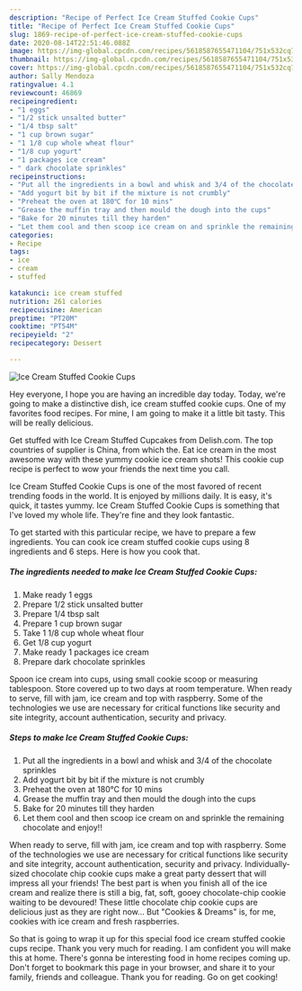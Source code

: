 ```yaml
---
description: "Recipe of Perfect Ice Cream Stuffed Cookie Cups"
title: "Recipe of Perfect Ice Cream Stuffed Cookie Cups"
slug: 1869-recipe-of-perfect-ice-cream-stuffed-cookie-cups
date: 2020-08-14T22:51:46.088Z
image: https://img-global.cpcdn.com/recipes/5618587655471104/751x532cq70/ice-cream-stuffed-cookie-cups-recipe-main-photo.jpg
thumbnail: https://img-global.cpcdn.com/recipes/5618587655471104/751x532cq70/ice-cream-stuffed-cookie-cups-recipe-main-photo.jpg
cover: https://img-global.cpcdn.com/recipes/5618587655471104/751x532cq70/ice-cream-stuffed-cookie-cups-recipe-main-photo.jpg
author: Sally Mendoza
ratingvalue: 4.1
reviewcount: 46869
recipeingredient:
- "1 eggs"
- "1/2 stick unsalted butter"
- "1/4 tbsp salt"
- "1 cup brown sugar"
- "1 1/8 cup whole wheat flour"
- "1/8 cup yogurt"
- "1 packages ice cream"
- " dark chocolate sprinkles"
recipeinstructions:
- "Put all the ingredients in a bowl and whisk and 3/4 of the chocolate sprinkles"
- "Add yogurt bit by bit if the mixture is not crumbly"
- "Preheat the oven at 180℃ for 10 mins"
- "Grease the muffin tray and then mould the dough into the cups"
- "Bake for 20 minutes till they harden"
- "Let them cool and then scoop ice cream on and sprinkle the remaining chocolate and enjoy!!"
categories:
- Recipe
tags:
- ice
- cream
- stuffed

katakunci: ice cream stuffed 
nutrition: 261 calories
recipecuisine: American
preptime: "PT20M"
cooktime: "PT54M"
recipeyield: "2"
recipecategory: Dessert

---
```



![Ice Cream Stuffed Cookie Cups](https://img-global.cpcdn.com/recipes/5618587655471104/751x532cq70/ice-cream-stuffed-cookie-cups-recipe-main-photo.jpg)

Hey everyone, I hope you are having an incredible day today. Today, we're going to make a distinctive dish, ice cream stuffed cookie cups. One of my favorites food recipes. For mine, I am going to make it a little bit tasty. This will be really delicious.

Get stuffed with Ice Cream Stuffed Cupcakes from Delish.com. The top countries of supplier is China, from which the. Eat ice cream in the most awesome way with these yummy cookie ice cream shots! This cookie cup recipe is perfect to wow your friends the next time you call.

Ice Cream Stuffed Cookie Cups is one of the most favored of recent trending foods in the world. It is enjoyed by millions daily. It is easy, it's quick, it tastes yummy. Ice Cream Stuffed Cookie Cups is something that I've loved my whole life. They're fine and they look fantastic.


To get started with this particular recipe, we have to prepare a few ingredients. You can cook ice cream stuffed cookie cups using 8 ingredients and 6 steps. Here is how you cook that.

<!--inarticleads1-->

##### The ingredients needed to make Ice Cream Stuffed Cookie Cups:

1. Make ready 1 eggs
1. Prepare 1/2 stick unsalted butter
1. Prepare 1/4 tbsp salt
1. Prepare 1 cup brown sugar
1. Take 1 1/8 cup whole wheat flour
1. Get 1/8 cup yogurt
1. Make ready 1 packages ice cream
1. Prepare  dark chocolate sprinkles


Spoon ice cream into cups, using small cookie scoop or measuring tablespoon. Store covered up to two days at room temperature. When ready to serve, fill with jam, ice cream and top with raspberry. Some of the technologies we use are necessary for critical functions like security and site integrity, account authentication, security and privacy. 

<!--inarticleads2-->

##### Steps to make Ice Cream Stuffed Cookie Cups:

1. Put all the ingredients in a bowl and whisk and 3/4 of the chocolate sprinkles
1. Add yogurt bit by bit if the mixture is not crumbly
1. Preheat the oven at 180℃ for 10 mins
1. Grease the muffin tray and then mould the dough into the cups
1. Bake for 20 minutes till they harden
1. Let them cool and then scoop ice cream on and sprinkle the remaining chocolate and enjoy!!


When ready to serve, fill with jam, ice cream and top with raspberry. Some of the technologies we use are necessary for critical functions like security and site integrity, account authentication, security and privacy. Individually-sized chocolate chip cookie cups make a great party dessert that will impress all your friends! The best part is when you finish all of the ice cream and realize there is still a big, fat, soft, gooey chocolate-chip cookie waiting to be devoured! These little chocolate chip cookie cups are delicious just as they are right now… But &#34;Cookies &amp; Dreams&#34; is, for me, cookies with ice cream and fresh raspberries. 

So that is going to wrap it up for this special food ice cream stuffed cookie cups recipe. Thank you very much for reading. I am confident you will make this at home. There's gonna be interesting food in home recipes coming up. Don't forget to bookmark this page in your browser, and share it to your family, friends and colleague. Thank you for reading. Go on get cooking!
